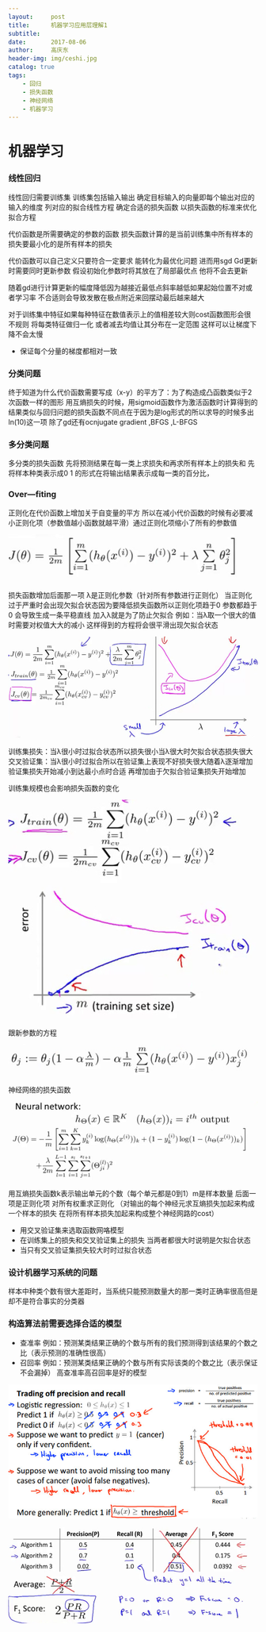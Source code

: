 ```yaml
---
layout:     post
title:      机器学习应用层理解1
subtitle:  
date:       2017-08-06
author:     高庆东
header-img: img/ceshi.jpg
catalog: true
tags:
    - 回归
    - 损失函数
    - 神经网络
    - 机器学习
---
```


# 机器学习

### 线性回归
线性回归需要训练集 训练集包括输入输出 确定目标输入的向量即每个输出对应的输入的维度 列对应的拟合线性方程  确定合适的损失函数 以损失函数的标准来优化拟合方程

代价函数是所需要确定的参数的函数 
损失函数计算的是当前训练集中所有样本的损失要最小化的是所有样本的损失

代价函数可以自己定义只要符合一定要求 能转化为最优化问题 进而用sgd
Gd更新时需要同时更新参数
假设初始化参数时将其放在了局部最优点 他将不会去更新

随着gd进行计算更新的幅度降低因为越接近最低点斜率越低如果起始位置不对或者学习率
不合适则会导致发散在极点附近来回摆动最后越来越大

对于训练集中特征如果每种特征在数值表示上的值相差较大则cost函数图形会很不规则
将每类特征做归一化 或者减去均值让其分布在一定范围 这样可以让梯度下降不会太慢

- 保证每个分量的梯度都相对一致

### 分类问题
终于知道为什么代价函数需要写成（x-y）的平方了：为了构造成凸函数类似于2次函数一样的图形
用互熵损失的时候，用sigmoid函数作为激活函数时计算得到的结果类似与回归问题的损失函数不同点在于因为是log形式的所以求导的时候多出ln(10)这一项
除了gd还有ocnjugate gradient ,BFGS ,L-BFGS

### 多分类问题
多分类的损失函数 先将预测结果在每一类上求损失和再求所有样本上的损失和
先将样本种类表示成0 1 的形式在将输出结果表示成每一类的百分比，

### Over—fiting
 
正则化在代价函数上增加关于自变量的平方 所以在减小代价函数的时候有必要减小正则化项（参数值越小函数就越平滑）通过正则化项缩小了所有的参数值

![损失函数](/img/损失函数.png)

损失函数增加后面那一项 λ是正则化参数（针对所有参数进行正则化） 当正则化
过于严重时会出现欠拟合状态因为要降低损失函数所以正则化项趋于0 参数都趋于0
会导致生成一条平稳直线 加入λ就是为了防止欠拟合
例如：当λ取一个很大的值时需要对权值大大的减小 这样得到的方程将会很平滑出现欠拟合状态

![欠拟合状态](/img/欠拟合状态.png)

训练集损失：当λ很小时过拟合状态所以损失很小当λ很大时欠拟合状态损失很大
交叉验证集：当λ很小时过拟合所以在验证集上表现不好损失很大随着λ逐渐增加验证集损失开始减小到达最小点时合适 再增加由于欠拟合验证集损失开始增加

训练集规模也会影响损失函数的变化

![训练集规模](/img/训练集规模.png)

跟新参数的方程

![参数方程](/img/参数方程.png)


神经网络的损失函数

![神经网络](/img/神经网络.png)

用互熵损失函数k表示输出单元的个数（每个单元都是0到1）m是样本数量
后面一项是正则化项 对所有权重求正则化
（对输出的每个神经元求互熵损失加起来构成一个样本的损失 在将所有样本损失加起来构成整个神经网路的cost）


- 用交叉验证集来选取函数网咯模型
- 在训练集上的损失和交叉验证集上的损失 当两者都很大时说明是欠拟合状态
- 当只有交叉验证集损失较大时时过拟合状态


### 设计机器学习系统的问题
样本中种类个数有很大差距时，当系统只能预测数量大的那一类时正确率很高但是却不是符合事实的分类器

### 构造算法前需要选择合适的模型
- 查准率 例如：预测某类结果正确的个数与所有的我们预测得到该结果的个数之比（表示预测的准确性很高）
- 召回率 例如：预测某类结果正确的个数与所有实际该类的个数之比（表示保证不会漏掉）
高查准率高召回率是好的模型

![准确率](/img/准确率.png)

![选择算法对比](img/选择算法对比.png)


